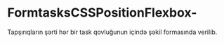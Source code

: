 # FormtasksCSSPositionFlexbox-

Tapşırıqların şərti hər bir task qovluğunun içində şəkil formasında verilib.
